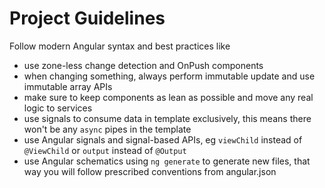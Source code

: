 # Project Guidelines
    
Follow modern Angular syntax and best practices like

* use zone-less change detection and OnPush components
* when changing something, always perform immutable update and use immutable array APIs
* make sure to keep components as lean as possible and move any real logic to services
* use signals to consume data in template exclusively, this means there won't be any `async` pipes in the template
* use Angular signals and signal-based APIs, eg `viewChild` instead of `@ViewChild` or `output` instead of `@Output`
* use Angular schematics using `ng generate` to generate new files, that way you will follow prescribed conventions from angular.json